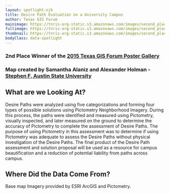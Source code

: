 ```yaml
---
layout: spotlight.njk
title: Desire Path Evaluation on a University Campus
author: Texas GIS Forum
mainimage: https://tnris-org-static.s3.amazonaws.com/images/second_place_samantha_alaniz_alexandrer_holman_horiz.jpg
fullimage: https://tnris-org-static.s3.amazonaws.com/images/second_place_samantha_alaniz_alexandrer_holman.jpg
thumbnail: https://tnris-org-static.s3.amazonaws.com/images/second_place_samantha_alaniz_alexandrer_holman_th.jpg
bodyClass: data-spotlight
---
```



### 2nd Place Winner of the [2015 Texas GIS Forum Poster Gallery](/news/2015-11-11/poster-gallery-winners-2015-gis-forum)

### Map created by Samantha Alaniz and Alexander Holman - [Stephen F. Austin State University](http://www.sfasu.edu/)

## What are we Looking At?

Desire Paths were analyzed using five categorizations and forming four types of possible solutions using Pictometry Neighborhood Imagery. During this process, the paths were identified and measured using Pictometry, visually inspected, and later measured on the ground to determine the accuracy of Pictometry to complete the assessment of Desire Paths. The purpose of using Pictometry in this assessment was to determine if using Pictometry was adequate to assess the Desire Paths without physical investigation of the Desire Paths. The final product of the Desire Path assessment and solution proposal will be used as a resource for campus beautification and a reduction of potential liability from paths across campus.

## Where Did the Data Come From?

Base map Imagery provided by ESRI ArcGIS and Pictometry.
